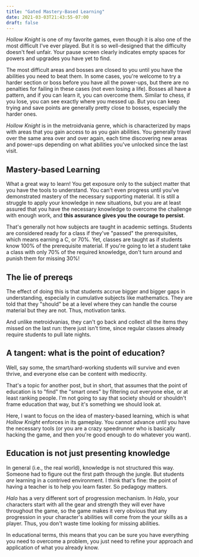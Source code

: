 ```yaml
---
title: "Gated Mastery-Based Learning"
date: 2021-03-03T21:43:55-07:00
draft: false
---
```


*Hollow Knight* is one of my favorite games, even though it is also one of the most difficult I've ever played. But it is so well-designed that the difficulty doesn't feel unfair. Your pause screen clearly indicates empty spaces for powers and upgrades you have yet to find.

The most difficult areas and bosses are closed to you until you have the abilities you need to beat them. In some cases, you're welcome to try a harder section or boss before you have all the power-ups, but there are no penalties for failing in these cases (not even losing a life). Bosses all have a pattern, and if you can learn it, you can overcome them. Similar to chess, if you lose, you can see exactly where you messed up. But you can keep trying and save points are generally pretty close to bosses, especially the harder ones.

*Hollow Knight* is in the metroidvania genre, which is characterized by maps with areas that you gain access to as you gain abilities. You generally travel over the same area over and over again, each time discovering new areas and power-ups depending on what abilities you've unlocked since the last visit.

## Mastery-based Learning

What a great way to learn! You get exposure only to the subject matter that you have the tools to understand. You can't even progress until you've demonstrated mastery of the necessary supporting material. It is still a struggle to apply your knowledge in new situations, but you are at least assured that you have the necessary knowledge to overcome the challenge with enough work, and **this assurance gives you the courage to persist**.

That's generally not how subjects are taught in academic settings. Students are considered ready for a class if they've "passed" the prerequisites, which means earning a C, or 70%. Yet, classes are taught as if students know 100% of the prerequisite material. If you're going to let a student take a class with only 70% of the required knowledge, don't turn around and punish them for missing 30%!

## The lie of prereqs

The effect of doing this is that students accrue bigger and bigger gaps in understanding, especially in cumulative subjects like mathematics. They are told that they "should" be at a level where they can handle the course material but they are not. Thus, motivation tanks.

And unlike metroidvanias, they can't go back and collect all the items they missed on the last run: there just isn't time, since regular classes already require students to pull late nights.

## A tangent: what is the point of education?

Well, say some, the smart/hard-working students will survive and even thrive, and everyone else can be content with mediocrity.

That's a topic for another post, but in short, that assumes that the point of education is to "find" the "smart ones" by filtering out everyone else, or at least ranking people. I'm not going to say that society should or shouldn't frame education that way, but it's something we should look at.

Here, I want to focus on the idea of mastery-based learning, which is what *Hollow Knight* enforces in its gameplay. You cannot advance until you have the necessary tools (or you are a crazy speedrunner who is basically hacking the game, and then you're good enough to do whatever you want).

## Education is not just presenting knowledge

In general (i.e., the real world), knowledge is not structured this way. Someone had to figure out the first path through the jungle. But students *are* learning in a contrived environment. I think that's fine: the point of having a teacher is to help you learn faster. So pedagogy matters.

*Halo* has a very different sort of progression mechanism. In *Halo*, your characters start with all the gear and strength they will ever have throughout the game, so the game makes it very obvious that any progression in your character's abilities will come from the your skills as a player. Thus, you don't waste time looking for missing abilities.

In educational terms, this means that you can be sure you have everything you need to overcome a problem, you just need to refine your approach and application of what you already know.

